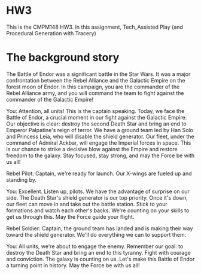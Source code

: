 # HW3

This is the CMPM148 HW3. 
In this assignment, Tech_Assisted Play (and Procedural Generation with Tracery)


<h1>The background story</h1>
The Battle of Endor was a significant battle in the Star Wars. It was a major confrontation between the Rebel Alliance and the Galactic Empire on the forest moon of Endor.
In this campaign, you are the commander of the Rebel Alliance army, and you will command the team to fight against the commander of the Galactic Empire!

You: Attention, all units! This is the captain speaking. Today, we face the Battle of Endor, a crucial moment in our fight against the Galactic Empire. Our objective is clear: destroy the second Death Star and bring an end to Emperor Palpatine's reign of terror. We have a ground team led by Han Solo and Princess Leia, who will disable the shield generator. Our fleet, under the command of Admiral Ackbar, will engage the Imperial forces in space. This is our chance to strike a decisive blow against the Empire and restore freedom to the galaxy. Stay focused, stay strong, and may the Force be with us all!

Rebel Pilot: Captain, we're ready for launch. Our X-wings are fueled up and standing by.

You: Excellent. Listen up, pilots. We have the advantage of surprise on our side. The Death Star's shield generator is our top priority. Once it's down, our fleet can move in and take out the battle station. Stick to your formations and watch each other's backs. We're counting on your skills to get us through this. May the Force guide your flight.

Rebel Soldier: Captain, the ground team has landed and is making their way toward the shield generator. We'll do everything we can to support them.

You: All units, we're about to engage the enemy. Remember our goal: to destroy the Death Star and bring an end to this tyranny. Fight with courage and conviction. The galaxy is counting on us. Let's make this Battle of Endor a turning point in history. May the Force be with us all!
